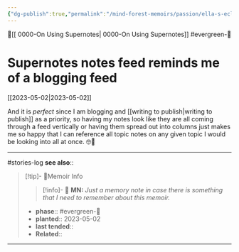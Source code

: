 ```yaml
---
{"dg-publish":true,"permalink":"/mind-forest-memoirs/passion/ella-s-eclectic-writings/apps/writing-apps/book-supernotes/supernotes-notes-feed-reminds-me-of-a-blogging-feed/"}
---
```


 🔺[[ 0000-On Using Supernotes\| 0000-On Using Supernotes]]
#evergreen-🌲 


# Supernotes notes feed reminds me of a blogging feed 
[[2023-05-02\|2023-05-02]]

And it is _perfect_ since I am blogging and [[writing to publish\|writing to publish]] as a priority, so having my notes look like they are all coming through a feed vertically or having them spread out into columns just makes me so happy that I can reference all topic notes on any given topic I would be looking into all at once. 🤓🤗



---
#stories-log 
**see also**:: 

> [!tip]- 🌱Memoir Info
>> [!info]- 💌 **MN:**
>> *Just a memory note in case there is something that I need to remember about this memoir.*
>- **phase**:: #evergreen-🌲 
>- **planted**:: 2023-05-02
>- **last tended**:: 
>- **Related**::  
---
